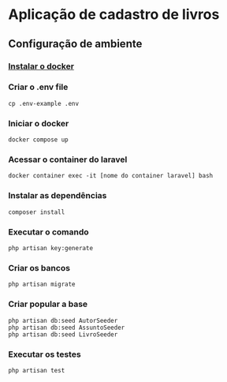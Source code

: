 # Aplicação de cadastro de livros

## Configuração de ambiente

### [Instalar o docker](https://docs.docker.com/engine/install/)

### Criar o .env file
```
cp .env-example .env
```

### Iniciar o docker
```
docker compose up
```

### Acessar o container do laravel
```
docker container exec -it [nome do container laravel] bash
```

### Instalar as dependências
```
composer install
```

### Executar o comando
```
php artisan key:generate
```

### Criar os bancos
```
php artisan migrate
```

### Criar popular a base
```
php artisan db:seed AutorSeeder
php artisan db:seed AssuntoSeeder
php artisan db:seed LivroSeeder
```

### Executar os testes
```
php artisan test
```
